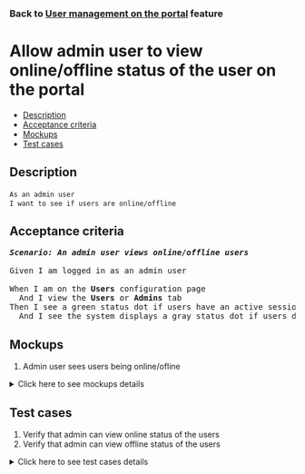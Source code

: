### Back to [User management on the portal](../../) feature

# Allow admin user to view online/offline status of the user on the portal

- [Description](#description)
- [Acceptance criteria](#acceptance-criteria)
- [Mockups](#mockups)
- [Test cases](#test-cases)

## Description

    As an admin user
    I want to see if users are online/offline

## Acceptance criteria

<pre>
<b><i>Scenario: An admin user views online/offline users</i></b>

Given I am logged in as an admin user

When I am on the <b>Users</b> configuration page
  And I view the <b>Users</b> or <b>Admins</b> tab
Then I see a green status dot if users have an active session on the site
  And I see the system displays a gray status dot if users do not have an active session on the site
</pre>

## Mockups

1. Admin user sees users being online/ofline

<details>
  <summary>Click here to see mockups details</summary>

**1. Admin user sees users being online/ofline:**

![Admin user sees users being online/ofline](/products/sport_news_portal/web_application_features/user_management/images/user_management_page.png)

</details>

## Test cases

1. Verify that admin can view online status of the users
2. Verify that admin can view offline status of the users

<details>
  <summary>Click here to see test cases details</summary>

### **#1. Verify that admin can view online status of the users**

|Preconditions|Steps|Expected result
--------------|-----|----------
|- Log in by admin account</br>- Go to the <b>Users</b> configuration page</br>- There are users with active sessions|1) Check if the status of the active users is shown as a green status dot|1) The system displays a green status dot if users have an active session on the site|

### **#2. Verify that admin can view offline status of the users**

|Preconditions|Steps|Expected result
--------------|-----|----------
|- Log in by admin account</br>- Go to the <b>Users</b> configuration page</br>- There are users with inactive sessions|1) Check if the status of the not active users is shown as a gray status dot|1) The system displays a gray status dot if users have an active session on the site|
</details>

